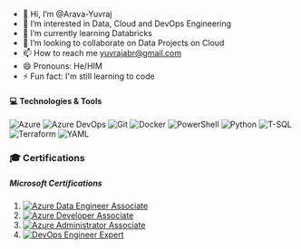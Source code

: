 - 👋 Hi, I’m @Arava-Yuvraj
- 👀 I’m interested in Data, Cloud and DevOps Engineering
- 🌱 I’m currently learning Databricks
- 💞️ I’m looking to collaborate on Data Projects on Cloud
- 📫 How to reach me yuvrajabr@gmail.com
- 😄 Pronouns: He/HIM
- ⚡ Fun fact: I'm still learning to code


#### 💻 Technologies & Tools

![Azure](https://img.shields.io/badge/Azure-0078D4?style=for-the-badge&logo=microsoft-azure&logoColor=white)
![Azure DevOps](https://img.shields.io/badge/Azure%20DevOps-0078D7?style=for-the-badge&logo=azure-devops&logoColor=white)
![Git](https://img.shields.io/badge/Git-F05032?style=for-the-badge&logo=git&logoColor=white)
![Docker](https://img.shields.io/badge/Docker-2496ED?style=for-the-badge&logo=docker&logoColor=white)
![PowerShell](https://img.shields.io/badge/PowerShell-5391FE?style=for-the-badge&logo=powershell&logoColor=white)
![Python](https://img.shields.io/badge/Python-3776AB?style=for-the-badge&logo=python&logoColor=white)
![T-SQL](https://img.shields.io/badge/T--SQL-CC2927?style=for-the-badge&logo=microsoft-sql-server&logoColor=white)
![Terraform](https://img.shields.io/badge/Terraform-623CE4?style=for-the-badge&logo=terraform&logoColor=white)
![YAML](https://img.shields.io/badge/YAML-CB171E?style=for-the-badge&logo=yaml&logoColor=white)

### 🎓 Certifications
##### Microsoft Certifications

1. [![Azure Data Engineer Associate](https://img.shields.io/badge/Azure-Data%20Engineer%20Associate-0078D4?style=for-the-badge&logo=microsoft-azure&logoColor=white)](https://learn.microsoft.com/api/credentials/share/en-us/YuvrajA-9134/E35251475016D20B?sharingId=1FECD0D9BC946356)  
2. [![Azure Developer Associate](https://img.shields.io/badge/Azure-Developer%20Associate-0078D4?style=for-the-badge&logo=microsoft-azure&logoColor=white)](https://learn.microsoft.com/api/credentials/share/en-us/YuvrajA-9134/913DA325BC4E1F70?sharingId=1FECD0D9BC946356)  
3. [![Azure Administrator Associate](https://img.shields.io/badge/Azure-Administrator%20Associate-0078D4?style=for-the-badge&logo=microsoft-azure&logoColor=white)](https://learn.microsoft.com/api/credentials/share/en-us/YuvrajA-9134/EE3D36D39EEF70CC?sharingId=1FECD0D9BC946356)  
4. [![DevOps Engineer Expert](https://img.shields.io/badge/Azure-DevOps%20Engineer%20Expert-0078D4?style=for-the-badge&logo=microsoft-azure&logoColor=white)](https://learn.microsoft.com/api/credentials/share/en-us/YuvrajA-9134/44C2B254633B3000?sharingId=1FECD0D9BC946356)
